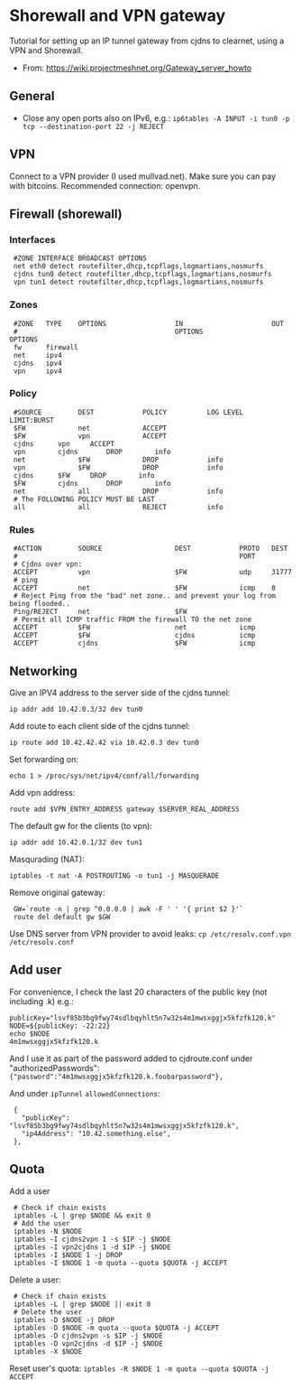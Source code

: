 # Shorewall and VPN gateway
Tutorial for setting up an IP tunnel gateway from cjdns to clearnet, using a VPN and Shorewall.

* From: https://wiki.projectmeshnet.org/Gateway_server_howto

## General
* Close any open ports also on IPv6, e.g.:
 `ip6tables -A INPUT -i tun0 -p tcp --destination-port 22 -j REJECT`

## VPN
Connect to a VPN provider (I used mullvad.net). Make sure you can pay with bitcoins. Recommended connection: openvpn.

## Firewall (shorewall)
### Interfaces
```
 #ZONE INTERFACE BROADCAST OPTIONS
 net eth0 detect routefilter,dhcp,tcpflags,logmartians,nosmurfs
 cjdns tun0 detect routefilter,dhcp,tcpflags,logmartians,nosmurfs
 vpn tun1 detect routefilter,dhcp,tcpflags,logmartians,nosmurfs
```
### Zones
```
 #ZONE   TYPE    OPTIONS                 IN                      OUT
 #                                       OPTIONS                 OPTIONS
 fw      firewall
 net     ipv4
 cjdns   ipv4
 vpn     ipv4
```
### Policy
```
 #SOURCE         DEST            POLICY          LOG LEVEL       LIMIT:BURST
 $FW             net             ACCEPT
 $FW             vpn             ACCEPT
 cjdns		vpn		ACCEPT
 vpn		cjdns		DROP		info
 net             $FW             DROP            info
 vpn             $FW             DROP            info
 cjdns		$FW		DROP		info
 $FW		cjdns		DROP		info
 net             all             DROP            info
 # The FOLLOWING POLICY MUST BE LAST
 all             all             REJECT          info
```
### Rules
```
 #ACTION         SOURCE                  DEST            PROTO   DEST
 #                                                       PORT
 # Cjdns over vpn:
 ACCEPT          vpn                     $FW             udp     31777
 # ping
 ACCEPT          net                     $FW             icmp    8
 # Reject Ping from the "bad" net zone.. and prevent your log from being flooded..
 Ping/REJECT     net                     $FW
 # Permit all ICMP traffic FROM the firewall TO the net zone
 ACCEPT          $FW                     net             icmp
 ACCEPT          $FW                     cjdns           icmp
 ACCEPT          cjdns                   $FW             icmp
```
## Networking
Give an IPV4 address to the server side of the cjdns tunnel:

 `ip addr add 10.42.0.3/32 dev tun0`

Add route to each client side of the cjdns tunnel:

 `ip route add 10.42.42.42 via 10.42.0.3 dev tun0`

Set forwarding on:

 `echo 1 > /proc/sys/net/ipv4/conf/all/forwarding`

Add vpn address:

 `route add $VPN_ENTRY_ADDRESS gateway $SERVER_REAL_ADDRESS`

The default gw for the clients (to vpn):

 `ip addr add 10.42.0.1/32 dev tun1`

Masqurading (NAT):

 `iptables -t nat -A POSTROUTING -o tun1 -j MASQUERADE`

Remove original gateway:
```
 GW=`route -n | grep ^0.0.0.0 | awk -F ' ' '{ print $2 }'`
 route del default gw $GW
```
Use DNS server from VPN provider to avoid leaks:
 `cp /etc/resolv.conf.vpn /etc/resolv.conf`

## Add user


For convenience, I check the last 20 characters of the public key (not including .k) e.g.:
 ```
 publicKey="lsvf85b3bg9fwy74sdlbqyhlt5n7w32s4m1mwsxggjx5kfzfk120.k"
 NODE=${publicKey: -22:22}
 echo $NODE
 4m1mwsxggjx5kfzfk120.k
```
And I use it as part of the password added to cjdroute.conf under "authorizedPasswords":
 `{"password":"4m1mwsxggjx5kfzfk120.k.foobarpassword"},`

And under `ipTunnel` `allowedConnections`:
```
 {
   "publicKey": "lsvf85b3bg9fwy74sdlbqyhlt5n7w32s4m1mwsxggjx5kfzfk120.k",
   "ip4Address": "10.42.something.else",
 },
```
## Quota

Add a user
```
 # Check if chain exists
 iptables -L | grep $NODE && exit 0
 # Add the user
 iptables -N $NODE
 iptables -I cjdns2vpn 1 -s $IP -j $NODE
 iptables -I vpn2cjdns 1 -d $IP -j $NODE
 iptables -I $NODE 1 -j DROP
 iptables -I $NODE 1 -m quota --quota $QUOTA -j ACCEPT
```
Delete a user:
```
 # Check if chain exists
 iptables -L | grep $NODE || exit 0
 # Delete the user
 iptables -D $NODE -j DROP
 iptables -D $NODE -m quota --quota $QUOTA -j ACCEPT
 iptables -D cjdns2vpn -s $IP -j $NODE
 iptables -D vpn2cjdns -d $IP -j $NODE
 iptables -X $NODE
```
Reset user's quota:
 `iptables -R $NODE 1 -m quota --quota $QUOTA -j ACCEPT`
